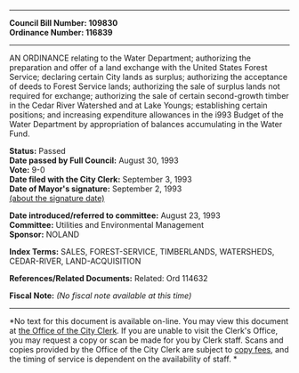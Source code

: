 * * * * *  
  
**Council Bill Number: [](#h0)[](#h2)109830**   
**Ordinance Number: 116839**  
  
* * * * *  
  
AN ORDINANCE relating to the Water Department; authorizing the preparation and offer of a land exchange with the United States Forest Service; declaring certain City lands as surplus; authorizing the acceptance of deeds to Forest Service lands; authorizing the sale of surplus lands not required for exchange; authorizing the sale of certain second-growth timber in the Cedar River Watershed and at Lake Youngs; establishing certain positions; and increasing expenditure allowances in the i993 Budget of the Water Department by appropriation of balances accumulating in the Water Fund.  
  
**Status:** Passed   
**Date passed by Full Council:** August 30, 1993   
**Vote:** 9-0   
**Date filed with the City Clerk:** September 3, 1993   
**Date of Mayor's signature:** September 2, 1993   
[(about the signature date)](/~public/approvaldate.htm)   
  
  
**Date introduced/referred to committee:** August 23, 1993   
**Committee:** Utilities and Environmental Management   
**Sponsor:** NOLAND   
  
**Index Terms:** SALES, FOREST-SERVICE, TIMBERLANDS, WATERSHEDS, CEDAR-RIVER, LAND-ACQUISITION  
  
**References/Related Documents:** Related: Ord 114632  
  
**Fiscal Note:** *(No fiscal note available at this time)*  
  
* * * * *  
  
*No text for this document is available on-line. You may view this document at [the Office of the City Clerk](http://www.seattle.gov/leg/clerk/contactUs.htm). If you are unable to visit the Clerk's Office, you may request a copy or scan be made for you by Clerk staff. Scans and copies provided by the Office of the City Clerk are subject to [copy fees](http://clerk.seattle.gov/~public/clerkfees.htm), and the timing of service is dependent on the availability of staff. *  
  
  
